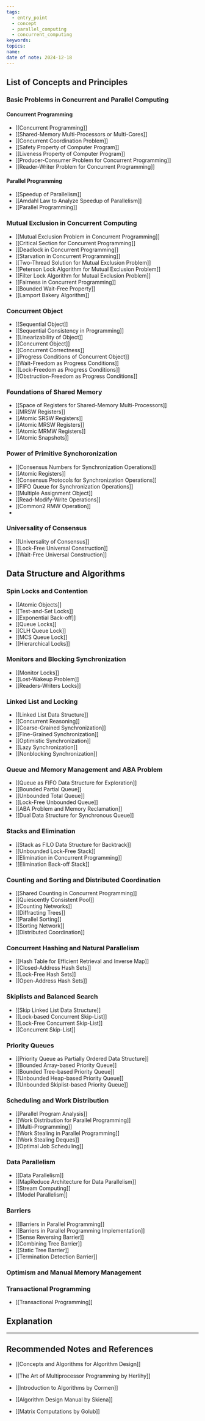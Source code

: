 ```yaml
---
tags:
  - entry_point
  - concept
  - parallel_computing
  - concurrent_computing
keywords: 
topics: 
name: 
date of note: 2024-12-18
---
```


## List of Concepts and Principles

### Basic Problems in Concurrent and Parallel Computing

#### Concurrent Programming

- [[Concurrent Programming]]
- [[Shared-Memory Multi-Processors or Multi-Cores]]
- [[Concurrent Coordination Problem]]
- [[Safety Property of Computer Program]]
- [[Liveness Property of Computer Program]]
- [[Producer-Consumer Problem for Concurrent Programming]]
- [[Reader-Writer Problem for Concurrent Programming]]

#### Parallel Programming

- [[Speedup of Parallelism]]
- [[Amdahl Law to Analyze Speedup of Parallelism]]
- [[Parallel Programming]]


### Mutual Exclusion in Concurrent Computing

- [[Mutual Exclusion Problem in Concurrent Programming]]
- [[Critical Section for Concurrent Programming]]
- [[Deadlock in Concurrent Programming]]
- [[Starvation in Concurrent Programming]]
- [[Two-Thread Solution for Mutual Exclusion Problem]]
- [[Peterson Lock Algorithm for Mutual Exclusion Problem]]
- [[Filter Lock Algorithm for Mutual Exclusion Problem]]
- [[Fairness in Concurrent Programming]]
- [[Bounded Wait-Free Property]]
- [[Lamport Bakery Algorithm]]


### Concurrent Object

- [[Sequential Object]]
- [[Sequential Consistency in Programming]]
- [[Linearizability of Object]]
- [[Concurrent Object]]
- [[Concurrent Correctness]]
- [[Progress Conditions of Concurrent Object]]
- [[Wait-Freedom as Progress Conditions]]
- [[Lock-Freedom as Progress Conditions]]
- [[Obstruction-Freedom as Progress Conditions]]


### Foundations of Shared Memory 

- [[Space of Registers for Shared-Memory Multi-Processors]]
- [[MRSW Registers]]
- [[Atomic SRSW Registers]]
- [[Atomic MRSW Registers]]
- [[Atomic MRMW Registers]]
- [[Atomic Snapshots]]



### Power of Primitive Synchoronization

- [[Consensus Numbers for Synchronization Operations]]
- [[Atomic Registers]]
- [[Consensus Protocols for Synchronization Operations]]
- [[FIFO Queue for Synchronization Operations]]
- [[Multiple Assignment Object]]
- [[Read-Modify-Write Operations]]
- [[Common2 RMW Operation]]
- 


### Universality of Consensus

- [[Universality of Consensus]]
- [[Lock-Free Universal Construction]]
- [[Wait-Free Universal Construction]]



## Data Structure and Algorithms

### Spin Locks and Contention

- [[Atomic Objects]]
- [[Test-and-Set Locks]]
- [[Exponential Back-off]]
- [[Queue Locks]]
- [[CLH Queue Lock]]
- [[MCS Queue Lock]]
- [[Hierarchical Locks]]


### Monitors and Blocking Synchronization

- [[Monitor Locks]]
- [[Lost-Wakeup Problem]]
- [[Readers-Writers Locks]]


### Linked List and Locking

- [[Linked List Data Structure]]
- [[Concurrent Reasoning]]
- [[Coarse-Grained Synchronization]]
- [[Fine-Grained Synchronization]]
- [[Optimistic Synchronization]]
- [[Lazy Synchronization]]
- [[Nonblocking Synchronization]]


### Queue and Memory Management and ABA Problem

- [[Queue as FIFO Data Structure for Exploration]]
- [[Bounded Partial Queue]]
- [[Unbounded Total Queue]]
- [[Lock-Free Unbounded Queue]]
- [[ABA Problem and Memory Reclamation]]
- [[Dual Data Structure for Synchronous Queue]]


### Stacks and Elimination

- [[Stack as FILO Data Structure for Backtrack]]
- [[Unbounded Lock-Free Stack]]
- [[Elimination in Concurrent Programming]]
- [[Elimination Back-off Stack]]

### Counting and Sorting and Distributed Coordination

- [[Shared Counting in Concurrent Programming]]
- [[Quiescently Consistent Pool]]
- [[Counting Networks]]
- [[Diffracting Trees]]
- [[Parallel Sorting]]
- [[Sorting Network]]
- [[Distributed Coordination]]


### Concurrent Hashing and Natural Parallelism

- [[Hash Table for Efficient Retrieval and Inverse Map]]
- [[Closed-Address Hash Sets]]
- [[Lock-Free Hash Sets]]
- [[Open-Address Hash Sets]]


### Skiplists and Balanced Search

- [[Skip Linked List Data Structure]]
- [[Lock-based Concurrent Skip-List]]
- [[Lock-Free Concurrent Skip-List]]
- [[Concurrent Skip-List]]


### Priority Queues

- [[Priority Queue as Partially Ordered Data Structure]]
- [[Bounded Array-based Priority Queue]]
- [[Bounded Tree-based Priority Queue]]
- [[Unbounded Heap-based Priority Queue]]
- [[Unbounded Skiplist-based Priority Queue]]


### Scheduling and Work Distribution

- [[Parallel Program Analysis]]
- [[Work Distribution for Parallel Programming]]
- [[Multi-Programming]]
- [[Work Stealing in Parallel Programming]]
- [[Work Stealing Deques]]
- [[Optimal Job Scheduling]]



### Data Parallelism

- [[Data Parallelism]]
- [[MapReduce Architecture for Data Parallelism]]
- [[Stream Computing]]
- [[Model Parallelism]]

### Barriers

- [[Barriers in Parallel Programming]]
- [[Barriers in Parallel Programming Implementation]]
- [[Sense Reversing Barrier]]
- [[Combining Tree Barrier]]
- [[Static Tree Barrier]]
- [[Termination Detection Barrier]]

### Optimism and Manual Memory Management



### Transactional Programming

- [[Transactional Programming]]



## Explanation





-----------
##  Recommended Notes and References

- [[Concepts and Algorithms for Algorithm Design]]

- [[The Art of Multiprocessor Programming by Herlihy]]
- [[Introduction to Algorithms by Cormen]]
- [[Algorithm Design Manual by Skiena]]
- [[Matrix Computations by Golub]]